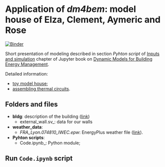 # Application of _dm4bem_: model house of Elza, Clement, Aymeric and Rose

[![Binder](https://mybinder.org/badge_logo.svg)](https://mybinder.org/v2/gh/dm4bem/DiabBertrouGibertKlos/main?filepath=Code.ipynb)


Short presentation of modeling described in section _Pyhton script_ of [Inputs and simulation](https://cghiaus.github.io/dm4bem_book/tutorials/pd05simulation.html) chapter of Jupyter book on [Dynamic Models for Building Energy Management](https://cghiaus.github.io/dm4bem_book/intro.html).

Detailed information:
- [toy model house](https://cghiaus.github.io/dm4bem_book/tutorials/02_2_0Toy.html);
- [assembling thermal circuits](https://cghiaus.github.io/dm4bem_book/tutorials/pdREADME.html).

## Folders and files
- __bldg__: description of the building ([link](https://cghiaus.github.io/dm4bem_book/tutorials/pd02bldg2TCd.html?highlight=tc0%20csv))
    - external_wall.sv_: data for our walls 
- __weather_data__:
    - _FRA_Lyon.074810_IWEC.epw_: EnergyPlus weather file ([link](https://cghiaus.github.io/dm4bem_book/tutorials/01WeatherData.html)).
- __Pyhton scripts__:
    - Code.ipynb_: Python module;

## Run `Code.ipynb` script


